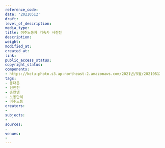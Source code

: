 ```yaml
---
reference_code: 
date: '20210512'
draft: 
level_of_description: 
media_type: 
title: 이주노동자 기숙사 사진전
description: 
weight: 
modified_at: 
created_at: 
link: 
public_access_status: 
copyright_status: 
components:
- https://kctu-photo.s3.ap-northeast-2.amazonaws.com/2021년/5월/20210512-이주노동자+기숙사+사진전_동대문_선전전_총연맹_노동단체_이주노동/_1DX0165.jpg
tags:
- 동대문
- 선전전
- 총연맹
- 노동단체
- 이주노동
creators:
- 
subjects:
- 
sources:
- 
venues:
- 
---
```

